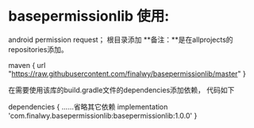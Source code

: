 # basepermissionlib 使用: 
android permission request；
根目录添加 **备注：**是在allprojects的repositories添加。

maven {
            url "https://raw.githubusercontent.com/finalwy/basepermissionlib/master" 
        }
	
	
在需要使用该库的build.gradle文件的dependencies添加依赖， 代码如下    

dependencies {
	......省略其它依赖
    implementation 'com.finalwy.basepermissionlib:basepermissionlib:1.0.0'
}
